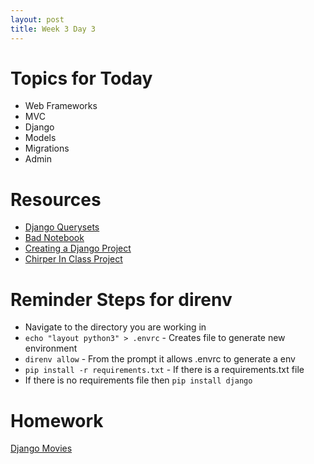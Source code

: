 ```yaml
---
layout: post
title: Week 3 Day 3
---
```


# Topics for Today
* Web Frameworks
* MVC
* Django
* Models
* Migrations
* Admin

# Resources
* [Django Querysets](https://docs.djangoproject.com/en/1.8/ref/models/querysets/)
* [Bad Notebook](https://github.com/tiy-lv-python-2015-10/class-notes/blob/master/week3/01%20-%20QuerySets%20Try%201.ipynb)
* [Creating a Django Project](https://www.youtube.com/watch?v=E9GrN5ZcUFc)
* [Chirper In Class Project](https://github.com/tiy-lv-python-2015-10/chirper)

# Reminder Steps for direnv
* Navigate to the directory you are working in
* `echo "layout python3" > .envrc` - Creates file to generate new environment
* `direnv allow` - From the prompt it allows .envrc to generate a env
* `pip install -r requirements.txt` - If there is a requirements.txt file
* If there is no requirements file then `pip install django`

# Homework
[Django Movies](https://github.com/tiy-lv-python-2015-10/django-movies)
